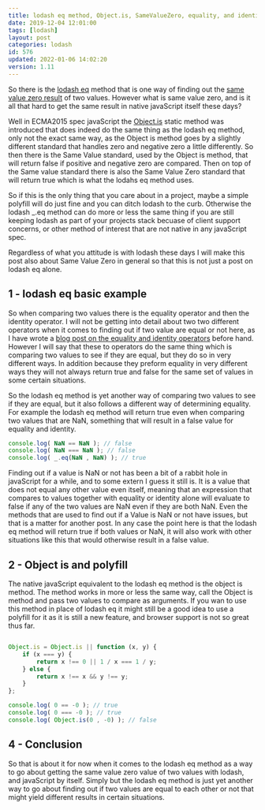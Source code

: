 ```yaml
---
title: lodash eq method, Object.is, SameValueZero, equality, and identity
date: 2019-12-04 12:01:00
tags: [lodash]
layout: post
categories: lodash
id: 576
updated: 2022-01-06 14:02:20
version: 1.11
---
```


So there is the [lodash eq](https://lodash.com/docs/4.17.15#eq) method that is one way of finding out the [same value zero result](http://ecma-international.org/ecma-262/7.0/#sec-samevaluezero) of two values. However what is same value zero, and is it all that hard to get the same result in native javaScript itself these days? 

Well in ECMA2015 spec javaScript the [Object.is](https://developer.mozilla.org/en-US/docs/Web/JavaScript/Reference/Global_Objects/Object/is) static method was introduced that does indeed do the same thing as the lodash eq method, only not the exact same way, as the Object is method goes by a slightly different standard that handles zero and negative zero a little differently. So then there is the Same Value standard, used by the Object is method, that will return false if positive and negative zero are compared. Then on top of the Same value standard there is also the Same Value Zero standard that will return true which is what the lodahs eq method uses.

So if this is the only thing that you care about in a project, maybe a simple polyfill will do just fine and you can ditch lodash to the curb. Otherwise the lodash \_.eq method can do more or less the same thing if you are still keeping lodash as part of your projects stack becuase of client support concerns, or other method of interest that are not native in any javaScript spec. 

Regardless of what you attitude is with lodash these days I will make this post also about Same Value Zero in general so that this is not just a post on lodash eq alone.

<!-- more -->

## 1 - lodash eq basic example

So when comparing two values there is the equality operator and then the identity operator. I will not be getting into detail about two two different operators when it comes to finding out if two value are equal or not here, as I have wrote a [blog post on the equality and identity operators](/2019/02/06/js-javascript-equals/) before hand. However I will say that these to operators do the same thing which is comparing two values to see if they are equal, but they do so in very different ways. In addition because they preform equality in very different ways they will not always return true and false for the same set of values in some certain situations.

So the lodash eq method is yet another way of comparing two values to see if they are equal, but it also follows a different way of determining equality. For example the lodash eq method will return true even when comparing two values that are NaN, something that will result in a false value for equality and identity.

```js
console.log( NaN == NaN ); // false
console.log( NaN === NaN ); // false
console.log( _.eq(NaN , NaN) ); // true
```

Finding out if a value is NaN or not has been a bit of a rabbit hole in javaScript for a while, and to some extern I guess it still is. It is a value that does not equal any other value even itself, meaning that an expression that compares to values together with equality or identity alone will evaluate to false if any of the two values are NaN even if they are both NaN. Even the methods that are used to find out if a Value is NaN or not have issues, but that is a matter for another post. In any case the point here is that the lodash eq method will return true if both values or NaN, it will also work with other situations like this that would otherwise result in a false value.

## 2 - Object is and polyfill

The native javaScript equivalent to the lodash eq method is the object is method. The method works in more or less the same way, call the Object is method and pass two values to compare as arguments. If you wan to use this method in place of lodash eq it might still be a good idea to use a polyfill for it as it is still a new feature, and browser support is not so great thus far.

```js

Object.is = Object.is || function (x, y) {
    if (x === y) { 
        return x !== 0 || 1 / x === 1 / y;
    } else {
        return x !== x && y !== y;
    }
};

console.log( 0 == -0 ); // true
console.log( 0 === -0 ); // true
console.log( Object.is(0 , -0) ); // false
```

## 4 - Conclusion

So that is about it for now when it comes to the lodash eq method as a way to go about getting the same value zero value of two values with lodash, and javaScript by itself. Simply but the lodash eq method is just yet another way to go about finding out if two values are equal to each other or not that might yield different results in certain situations.
